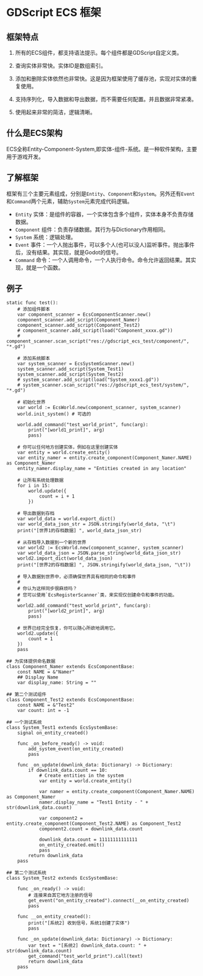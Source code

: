# GDScript ECS 框架


## 框架特点

1. 所有的ECS组件，都支持语法提示。每个组件都是GDScript自定义类。

2. 查询实体非常快。实体ID是数组索引。

3. 添加和删除实体依然也非常快。这是因为框架使用了缓存池，实现对实体的重复使用。

4. 支持序列化，导入数据和导出数据，而不需要任何配置。并且数据非常紧凑。

5. 使用起来非常的简洁，逻辑清晰。


## 什么是ECS架构

ECS全称Entity-Component-System,即实体-组件-系统。是一种软件架构，主要用于游戏开发。


## 了解框架

框架有三个主要元素组成，分别是`Entity`、`Component`和`System`。另外还有`Event`和`Command`两个元素，辅助`System`元素完成代码逻辑。

- `Entity` 实体：是组件的容器，一个实体包含多个组件，实体本身不负责存储数据。
- `Component` 组件：负责存储数据。其行为与Dictionary作用相同。
- `System` 系统：逻辑处理。
- `Event` 事件：一个人抛出事件，可以多个人(也可以没人)监听事件。抛出事件后，没有结果。其实现，就是Godot的信号。
- `Command` 命令：一个人调用命令，一个人执行命令。命令允许返回结果。其实现，就是一个函数。

## 例子
```gdscript
static func test():
	# 添加组件脚本
	var component_scanner = EcsComponentScanner.new()
	component_scanner.add_script(Component_Namer)
	component_scanner.add_script(Component_Test2)
	# component_scanner.add_script(load("Component_xxxx.gd"))
	# component_scanner.scan_script("res://gdscript_ecs_test/component/", "*.gd")

	# 添加系统脚本
	var system_scanner = EcsSystemScanner.new()
	system_scanner.add_script(System_Test1)
	system_scanner.add_script(System_Test2)
	# system_scanner.add_script(load("System_xxxx1.gd"))
	# system_scanner.scan_script("res://gdscript_ecs_test/system/", "*.gd")

	# 初始化世界
	var world := EcsWorld.new(component_scanner, system_scanner)
	world.init_system() # 可选的

	world.add_command("test_world_print", func(arg):
		print("[world1_print]", arg)
		pass)

	# 你可以任何地方创建实体，例如在这里创建实体
	var entity = world.create_entity()
	var entity_namer = entity.create_component(Component_Namer.NAME) as Component_Namer
	entity_namer.display_name = "Entities created in any location"

	# 让所有系统处理数据
	for i in 15:
		world.update({
			count = i + 1
		})

	# 导出数据到存档
	var world_data = world.export_dict()
	var world_data_json_str = JSON.stringify(world_data, "\t")
	print("[世界1的存档数据] ", world_data_json_str)

	# 从存档导入数据到一个新的世界
	var world2 := EcsWorld.new(component_scanner, system_scanner)
	var world_data_json = JSON.parse_string(world_data_json_str)
	world2.import_dict(world_data_json)
	print("[世界2的存档数据] ", JSON.stringify(world_data_json, "\t"))

	# 导入数据到世界中，必须确保世界具有相同的命令和事件
	#
	# 你认为这样同步很麻烦吗？
	# 您可以使用`EcsRegisterScanner`类，来实现仅创建命令和事件的功能。
	#
	world2.add_command("test_world_print", func(arg):
		print("[world2_print]", arg)
		pass)

	# 世界已经完全恢复，你可以随心所欲地调用它。
	world2.update({
		count = 1
	})
	pass

## 为实体提供命名数据
class Component_Namer extends EcsComponentBase:
	const NAME = &"Namer"
	## Display Name
	var display_name: String = ""

## 第二个测试组件
class Component_Test2 extends EcsComponentBase:
	const NAME = &"Test2"
	var count: int = -1

## 一个测试系统
class System_Test1 extends EcsSystemBase:
	signal on_entity_created()

	func _on_before_ready() -> void:
		add_system_event(on_entity_created)
		pass

	func _on_update(downlink_data: Dictionary) -> Dictionary:
		if downlink_data.count == 10:
			# Create entities in the system
			var entity = world.create_entity()

			var namer = entity.create_component(Component_Namer.NAME) as Component_Namer
			namer.display_name = "Test1 Entity - " + str(downlink_data.count)

			var component2 = entity.create_component(Component_Test2.NAME) as Component_Test2
			component2.count = downlink_data.count

			downlink_data.count = 11111111111111
			on_entity_created.emit()
			pass
		return downlink_data
	pass

## 第二个测试系统
class System_Test2 extends EcsSystemBase:

	func _on_ready() -> void:
		# 连接来自其它地方注册的信号
		get_event("on_entity_created").connect(__on_entity_created)
		pass

	func __on_entity_created():
		print("[系统2] 收到信号，系统1创建了实体")
		pass

	func _on_update(downlink_data: Dictionary) -> Dictionary:
		var text = "[系统2] downlink_data.count: " + str(downlink_data.count)
		get_command("test_world_print").call(text)
		return downlink_data
	pass
```
